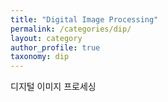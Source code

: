 ```yaml
---
title: "Digital Image Processing"
permalink: /categories/dip/
layout: category
author_profile: true
taxonomy: dip
---
```


디지털 이미지 프로세싱